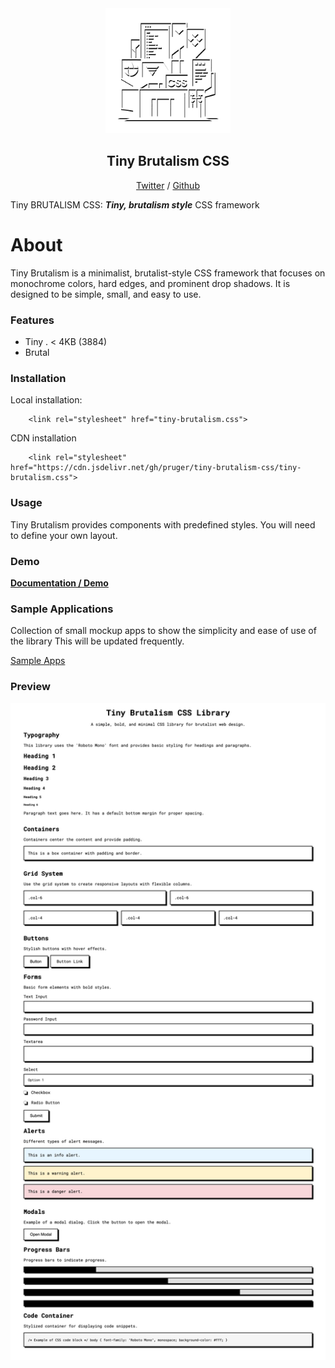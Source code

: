 <div align="center">
  <a href="https://pruger.github.io/tiny-brutalism-css/" target="_blank"><img src="logos/logo_dropshadow.png" alt="Tiny BRUTALISM CSS: Ostblockromantik-style  CSS framework" width="200px"></a>
  <h2>Tiny Brutalism CSS</h2>

  <a href="https://x.com/nop_sl3d">Twitter</a> / <a href="https://github.com/pruger/">Github</a>
</div>

Tiny BRUTALISM CSS: ***Tiny, brutalism style***  CSS framework


# About
Tiny Brutalism is a minimalist, brutalist-style CSS framework that focuses on monochrome colors, hard edges, and prominent drop shadows. It is designed to be simple, small, and easy to use.

### Features
* Tiny . < 4KB (3884)
* Brutal

### Installation
Local installation:
````
    <link rel="stylesheet" href="tiny-brutalism.css">
````
CDN installation
````
    <link rel="stylesheet" href="https://cdn.jsdelivr.net/gh/pruger/tiny-brutalism-css/tiny-brutalism.css">
````

### Usage
Tiny Brutalism provides components with predefined styles. You will need to define your own layout. 

### Demo
**[Documentation / Demo](https://pruger.github.io/tiny-brutalism-css)**

### Sample Applications
Collection of small mockup apps to show the simplicity and ease of use of the library
This will be updated frequently.


[Sample Apps](sample_apps/)

### Preview
<img src="screenshots/screen1.png" alt="Screen1" width="700"/>

